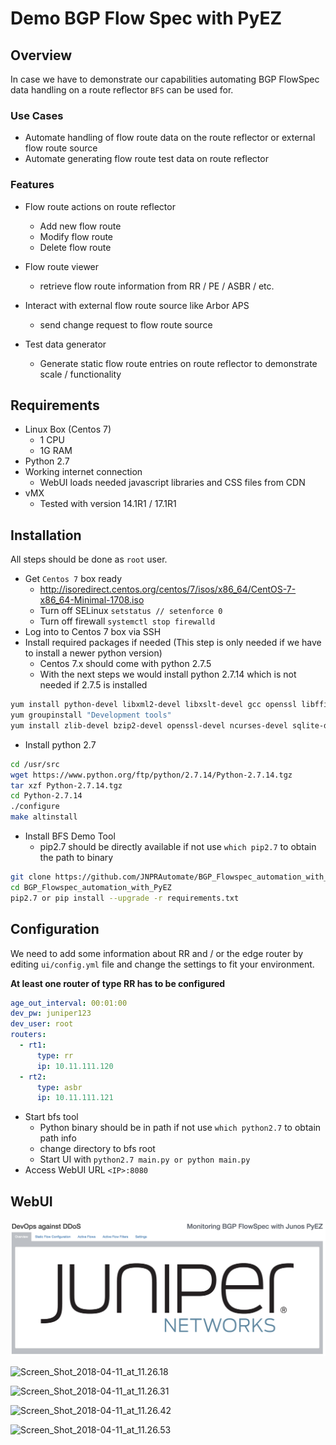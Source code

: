 # Demo BGP Flow Spec with PyEZ #


## Overview ##
In case we have to demonstrate our capabilities automating BGP FlowSpec data handling on a route reflector `BFS` can be used for.

### Use Cases ###
- Automate handling of flow route data on the route reflector or external flow route source
- Automate generating flow route test data on route reflector

### Features ###

- Flow route actions on route reflector
  + Add new flow route
  + Modify flow route
  + Delete flow route

- Flow route viewer
  + retrieve flow route information from RR / PE / ASBR / etc.

- Interact with external flow route source like Arbor APS
  + send change request to flow route source

- Test data generator
  + Generate static flow route entries on route reflector to demonstrate scale / functionality

## Requirements ##

- Linux Box (Centos 7)
  + 1 CPU
  + 1G RAM
- Python 2.7
- Working internet connection 
  + WebUI loads needed javascript libraries and CSS files from CDN
- vMX 
  + Tested with version 14.1R1 / 17.1R1

## Installation ##
All steps should be done as `root` user.

- Get `Centos 7` box ready
  + http://isoredirect.centos.org/centos/7/isos/x86_64/CentOS-7-x86_64-Minimal-1708.iso
  + Turn off SELinux `setstatus // setenforce 0`
  + Turn off firewall `systemctl stop firewalld`
- Log into to Centos 7 box via SSH
- Install required packages if needed (This step is only needed if we have to install a newer python version)
  + Centos 7.x should come with python 2.7.5 
  + With the next steps we would install python 2.7.14 which is not needed if 2.7.5 is installed 

```bash
yum install python-devel libxml2-devel libxslt-devel gcc openssl libffi-devel wget curl
yum groupinstall "Development tools"
yum install zlib-devel bzip2-devel openssl-devel ncurses-devel sqlite-devel
```
- Install python 2.7

```bash
cd /usr/src
wget https://www.python.org/ftp/python/2.7.14/Python-2.7.14.tgz
tar xzf Python-2.7.14.tgz
cd Python-2.7.14
./configure
make altinstall
```
- Install BFS Demo Tool
  + pip2.7 should be directly available if not use `which pip2.7` to obtain the path to binary

```bash
git clone https://github.com/JNPRAutomate/BGP_Flowspec_automation_with_PyEZ.git
cd BGP_Flowspec_automation_with_PyEZ
pip2.7 or pip install --upgrade -r requirements.txt
```

## Configuration ##
We need to add some information about RR and / or the edge router by editing `ui/config.yml` file and change the
settings to fit your environment.

__At least one router of type RR has to be configured__

```yaml
age_out_interval: 00:01:00
dev_pw: juniper123
dev_user: root
routers:
  - rt1:
      type: rr
      ip: 10.11.111.120
  - rt2:
      type: asbr
      ip: 10.11.111.121
```

- Start bfs tool
  + Python binary should be in path if not use `which python2.7` to obtain path info
  + change directory to bfs root
  + Start UI with `python2.7 main.py or python main.py`
- Access WebUI URL `<IP>:8080`

## WebUI ##

![Screen_Shot_2018-04-11_at_11.25.39](resources/Screen_Shot_2018-04-11_at_11.25.39.png)

![Screen_Shot_2018-04-11_at_11.26.18](/uploads/947d4ccd19c25e641dec4db29c0baab6/Screen_Shot_2018-04-11_at_11.26.18.png)

![Screen_Shot_2018-04-11_at_11.26.31](/uploads/c45d7ac851328b76562dc5c09356aa9d/Screen_Shot_2018-04-11_at_11.26.31.png)

![Screen_Shot_2018-04-11_at_11.26.42](/uploads/041a730956370aecc7661443ea01d636/Screen_Shot_2018-04-11_at_11.26.42.png)

![Screen_Shot_2018-04-11_at_11.26.53](/uploads/5ce8568b284dca5f0de6dc38564a66e1/Screen_Shot_2018-04-11_at_11.26.53.png)








